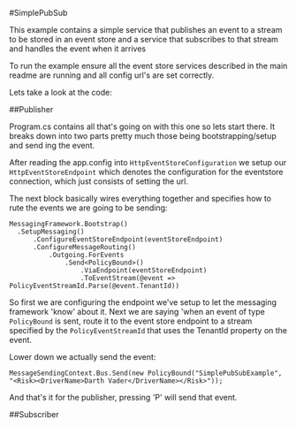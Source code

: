 
#SimplePubSub

This example contains a simple service that publishes an event to a stream to be stored in an event store and a service that subscribes to that stream and handles the event when it arrives

To run the example ensure all the event store services described in the main readme are running and all config url's are set correctly. 

Lets take a look at the code:

##Publisher

Program.cs contains all that's going on with this one so lets start there. It breaks down into two parts pretty much those being bootstrapping/setup and send ing the event.

After reading the app.config into `HttpEventStoreConfiguration` we setup our `HttpEventStoreEndpoint` which denotes the configuration for the eventstore connection, which just consists of setting the url.

The next block basically wires everything together and specifies how to rute the events we are going to be sending:

```
MessagingFramework.Bootstrap()
  .SetupMessaging()
      .ConfigureEventStoreEndpoint(eventStoreEndpoint)
      .ConfigureMessageRouting()
          .Outgoing.ForEvents
              .Send<PolicyBound>()
                  .ViaEndpoint(eventStoreEndpoint)
                  .ToEventStream(@event => PolicyEventStreamId.Parse(@event.TenantId))
```

So first we are configuring the endpoint we've setup to let the messaging framework 'know' about it. Next we are saying 'when an event of type `PolicyBound` is sent, route it to the event store endpoint to a stream specified by the `PolicyEventStreamId` that uses the TenantId property on the event.

Lower down we actually send the event:

```
MessageSendingContext.Bus.Send(new PolicyBound("SimplePubSubExample", "<Risk><DriverName>Darth Vader</DriverName></Risk>"));
```

And that's it for the publisher, pressing 'P' will send that event.


##Subscriber



